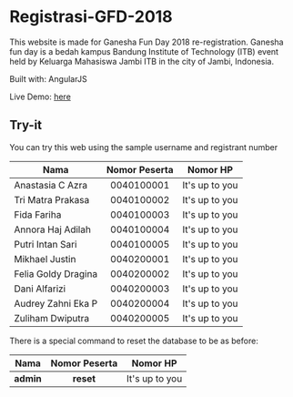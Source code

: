 # Registrasi-GFD-2018

This website is made for Ganesha Fun Day 2018 re-registration.
Ganesha fun day is a bedah kampus Bandung Institute of Technology (ITB) event held by Keluarga Mahasiswa Jambi ITB in the city of Jambi, Indonesia.

Built with: AngularJS

Live Demo: [here](https://losthero.000webhostapp.com/ "LiveDemo")

## Try-it

You can try this web using the sample username and registrant number

Nama                   | Nomor Peserta | Nomor HP      
---------------------- |:-------------:| --------------
Anastasia C Azra       | 0040100001    | It's up to you
Tri Matra Prakasa      | 0040100002    | It's up to you
Fida Fariha            | 0040100003    | It's up to you
Annora Haj Adilah      | 0040100004    | It's up to you
Putri Intan Sari       | 0040100005    | It's up to you
Mikhael Justin         | 0040200001    | It's up to you
Felia Goldy Dragina    | 0040200002    | It's up to you
Dani Alfarizi          | 0040200003    | It's up to you
Audrey Zahni Eka P     | 0040200004    | It's up to you
Zuliham Dwiputra       | 0040200005    | It's up to you



There is a special command to reset the database to be as before:

Nama                   | Nomor Peserta | Nomor HP      
---------------------- |:-------------:| --------------
**admin**              | **reset**     | It's up to you
